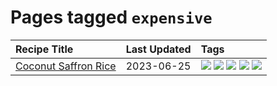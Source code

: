 # Pages tagged `expensive`

|Recipe Title|Last Updated|Tags
|:---|:---|:---|
|[Coconut Saffron Rice](../recipes/coconutsaffronrice.md)|2023-06-25|[![](https://img.shields.io/badge/tag-Thai-13fda6)](../tags/Thai.md) [![](https://img.shields.io/badge/tag-expensive-9fef19)](../tags/expensive.md) [![](https://img.shields.io/badge/tag-rice-e2596)](../tags/rice.md) [![](https://img.shields.io/badge/tag-sides-062ab)](../tags/sides.md) [![](https://img.shields.io/badge/tag-stovetop-d4602a)](../tags/stovetop.md)|